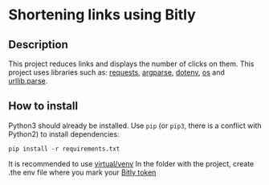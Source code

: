 # Shortening links using Bitly
## Description
This project reduces links and displays the number of clicks on them. This project uses libraries such as: [requests](https://python-scripts.com/requests?ysclid=lyr2i4f3us982315000), [argparse](https://docs.python.org/3/library/argparse.html), [dotenv](https://betterdatascience-page.pages.dev/python-dotenv/), [os](https://docs.python.org/3/library/os.html) and [urllib.parse](https://docs.python.org/3/library/urllib.parse.html).
## How to install
Python3 should already be installed. Use `pip` (or `pip3`, there is a conflict with Python2) to install dependencies:
```
pip install -r requirements.txt
```
It is recommended to use [virtual/venv](https://docs.python.org/3/library/venv.html)
In the folder with the project, create .the env file where you mark your [Bitly token](https://medium.com/loopring-russian/%D1%85%D0%BE%D1%82%D0%B8%D1%82%D0%B5-%D1%81%D0%BE%D0%B7%D0%B4%D0%B0%D1%82%D1%8C-%D1%81%D0%B2%D0%BE%D0%B9-%D1%81%D0%BE%D0%B1%D1%81%D1%82%D0%B2%D0%B5%D0%BD%D0%BD%D1%8B%D0%B9-%D1%82%D0%BE%D0%BA%D0%B5%D0%BD-%D0%B2%D0%BE%D1%82-%D0%BA%D0%B0%D0%BA-%D1%8D%D1%82%D0%BE-%D1%81%D0%B4%D0%B5%D0%BB%D0%B0%D1%82%D1%8C-%D0%B7%D0%B0-1-%D0%BC%D0%B8%D0%BD%D1%83%D1%82%D1%83-1e4eb1afb25b)
